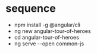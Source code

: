# sequence
- npm install -g @angular/cli
- ng new angular-tour-of-heroes
- cd angular-tour-of-heroes
- ng serve --open
common-js
